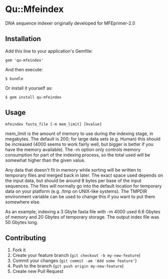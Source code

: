 # Qu::Mfeindex

DNA sequence indexer originally developed for MFEprimer-2.0

## Installation

Add this line to your application's Gemfile:

    gem 'qu-mfeindex'

And then execute:

    $ bundle

Or install it yourself as:

    $ gem install qu-mfeindex

## Usage

`mfeindex fasta_file [-m mem_limit] [kvalue]`

mem_limit is the amount of memory to use during the indexing stage, in
megabytes.  The default is 200; for large data sets (e.g. Human) this
should be increased (4000 seems to work fairly well, but bigger is better
if you have the memory available).  The -m option only controls memory
consumption for part of the indexing process, so the total used will be
somewhat higher than the given value.

Any data that doesn't fit in memory while sorting will be written to
temporary files and merged back in later.  The exact space used depends
on the input data, but should be around 8 bytes per base of the input
sequences.  The files will normally go into the default location for
temporary data on your platform (e.g. /tmp on UNIX-like systems).  The TMPDIR
environment variable can be used to change this if you want to put them
somewhere else.

As an example, indexing a 3 Gbyte fasta file with -m 4000 used 6.6 Gbytes of
memory and 20 Gbytes of temporary storage.  The output index file was 50 Gbytes
long.

## Contributing

1. Fork it
2. Create your feature branch (`git checkout -b my-new-feature`)
3. Commit your changes (`git commit -am 'Add some feature'`)
4. Push to the branch (`git push origin my-new-feature`)
5. Create new Pull Request
